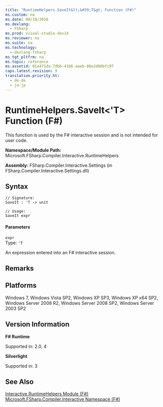 ```yaml
---
title: "RuntimeHelpers.SaveIt&lt;&#39;T&gt; Function (F#)"
ms.custom: na
ms.date: 09/19/2016
ms.devlang: 
  - FSharp
ms.prod: visual-studio-dev14
ms.reviewer: na
ms.suite: na
ms.technology: 
  - devlang-fsharp
ms.tgt_pltfrm: na
ms.topic: reference
ms.assetid: 01a471da-7dbb-41b6-aaeb-86e2d86bfc97
caps.latest.revision: 9
translation.priority.ht: 
  - de-de
  - ja-jp
---
```

# RuntimeHelpers.SaveIt&lt;&#39;T&gt; Function (F#)
This function is used by the F# interactive session and is not intended for user code.  
  
 **Namespace/Module Path:** Microsoft.FSharp.Compiler.Interactive.RuntimeHelpers  
  
 **Assembly:** FSharp.Compiler.Interactive.Settings (in FSharp.Compiler.Interactive.Settings.dll)  
  
## Syntax  
  
```  
// Signature:  
SaveIt : 'T -> unit  
  
// Usage:  
SaveIt expr  
```  
  
#### Parameters  
 `expr`  
 Type: `'T`  
  
 An expression entered into an F# interactive session.  
  
## Remarks  
  
## Platforms  
 Windows 7, Windows Vista SP2, Windows XP SP3, Windows XP x64 SP2, Windows Server 2008 R2, Windows Server 2008 SP2, Windows Server 2003 SP2  
  
## Version Information  
 **F# Runtime**  
  
 Supported in: 2.0, 4  
  
 **Silverlight**  
  
 Supported in: 3  
  
## See Also  
 [Interactive.RuntimeHelpers Module (F#)](../vs140/Interactive.RuntimeHelpers-Module--F#-.md)   
 [Microsoft.FSharp.Compiler.Interactive Namespace (F#)](../vs140/Microsoft.FSharp.Compiler.Interactive-Namespace--F#-.md)